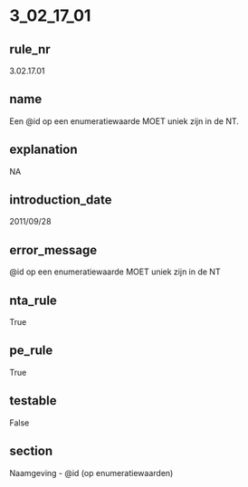 # 3_02_17_01

## rule_nr
3.02.17.01

## name
Een @id op een enumeratiewaarde MOET uniek zijn in de NT.

## explanation
NA

## introduction_date
2011/09/28

## error_message
@id op een enumeratiewaarde MOET uniek zijn in de NT

## nta_rule
True

## pe_rule
True

## testable
False

## section
Naamgeving - @id (op enumeratiewaarden)

